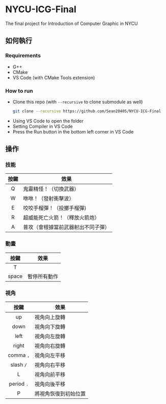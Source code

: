 # NYCU-ICG-Final
The final project for Introduction of Computer Graphic in NYCU

## 如何執行
### Requirements
- G++
- CMake
- VS Code (with CMake Tools extension)

### How to run
- Clone this repo (with `--recursive` to clone submodule as well)
    ```bash
    git clone --recursive https://github.com/Sean20405/NYCU-ICG-Final
    ```
- Using VS Code to open the folder
- Setting Compiler in VS Code
- Press the Run button in the bottom left corner in VS Code

## 操作
### 技能
| 按鍵 | 效果 |
| :-: | --- |
| Q | 鬼靈精怪！（切換武器） |
| W | 咻咻！（發射衝擊波） |
| E | 咬咬手榴彈！（投擲手榴彈) |
| R | 超威能死亡火箭！（釋放火箭炮） |
| A | 普攻（會根據當前武器射出不同子彈） |

### 動畫
| 按鍵 | 效果 |
| :-: | --- |
| T | |
| space | 暫停所有動作 |

### 視角
| 按鍵 | 效果 |
| :-: | --- |
| up | 視角向上旋轉 |
| down | 視角向下旋轉 |
| left | 視角向左旋轉 |
| right | 視角向右旋轉 |
| comma `,` | 視角向左平移 |
| slash `/` | 視角向右平移 |
| L | 視角向前平移 |
| period `.` | 視角向後平移 |
| P | 將視角恢復到初始位置 |
